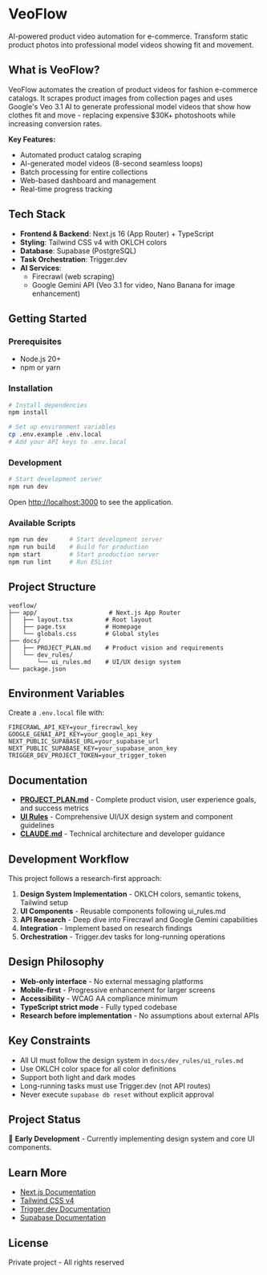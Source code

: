# VeoFlow

AI-powered product video automation for e-commerce. Transform static product photos into professional model videos showing fit and movement.

## What is VeoFlow?

VeoFlow automates the creation of product videos for fashion e-commerce catalogs. It scrapes product images from collection pages and uses Google's Veo 3.1 AI to generate professional model videos that show how clothes fit and move - replacing expensive $30K+ photoshoots while increasing conversion rates.

**Key Features:**
- Automated product catalog scraping
- AI-generated model videos (8-second seamless loops)
- Batch processing for entire collections
- Web-based dashboard and management
- Real-time progress tracking

## Tech Stack

- **Frontend & Backend**: Next.js 16 (App Router) + TypeScript
- **Styling**: Tailwind CSS v4 with OKLCH colors
- **Database**: Supabase (PostgreSQL)
- **Task Orchestration**: Trigger.dev
- **AI Services**:
  - Firecrawl (web scraping)
  - Google Gemini API (Veo 3.1 for video, Nano Banana for image enhancement)

## Getting Started

### Prerequisites

- Node.js 20+
- npm or yarn 

### Installation

```bash
# Install dependencies
npm install

# Set up environment variables
cp .env.example .env.local
# Add your API keys to .env.local
```

### Development

```bash
# Start development server
npm run dev
```

Open [http://localhost:3000](http://localhost:3000) to see the application.

### Available Scripts

```bash
npm run dev      # Start development server
npm run build    # Build for production
npm start        # Start production server
npm run lint     # Run ESLint
```

## Project Structure

```
veoflow/
├── app/                    # Next.js App Router
│   ├── layout.tsx         # Root layout
│   ├── page.tsx           # Homepage
│   └── globals.css        # Global styles
├── docs/
│   ├── PROJECT_PLAN.md    # Product vision and requirements
│   └── dev_rules/
│       └── ui_rules.md    # UI/UX design system
└── package.json
```

## Environment Variables

Create a `.env.local` file with:

```env
FIRECRAWL_API_KEY=your_firecrawl_key
GOOGLE_GENAI_API_KEY=your_google_api_key
NEXT_PUBLIC_SUPABASE_URL=your_supabase_url
NEXT_PUBLIC_SUPABASE_KEY=your_supabase_anon_key
TRIGGER_DEV_PROJECT_TOKEN=your_trigger_token
```

## Documentation

- **[PROJECT_PLAN.md](docs/PROJECT_PLAN.md)** - Complete product vision, user experience goals, and success metrics
- **[UI Rules](docs/dev_rules/ui_rules.md)** - Comprehensive UI/UX design system and component guidelines
- **[CLAUDE.md](CLAUDE.md)** - Technical architecture and developer guidance

## Development Workflow

This project follows a research-first approach:

1. **Design System Implementation** - OKLCH colors, semantic tokens, Tailwind setup
2. **UI Components** - Reusable components following ui_rules.md
3. **API Research** - Deep dive into Firecrawl and Google Gemini capabilities
4. **Integration** - Implement based on research findings
5. **Orchestration** - Trigger.dev tasks for long-running operations

## Design Philosophy

- **Web-only interface** - No external messaging platforms
- **Mobile-first** - Progressive enhancement for larger screens
- **Accessibility** - WCAG AA compliance minimum
- **TypeScript strict mode** - Fully typed codebase
- **Research before implementation** - No assumptions about external APIs

## Key Constraints

- All UI must follow the design system in `docs/dev_rules/ui_rules.md`
- Use OKLCH color space for all color definitions
- Support both light and dark modes
- Long-running tasks must use Trigger.dev (not API routes)
- Never execute `supabase db reset` without explicit approval

## Project Status

🚧 **Early Development** - Currently implementing design system and core UI components.

## Learn More

- [Next.js Documentation](https://nextjs.org/docs)
- [Tailwind CSS v4](https://tailwindcss.com/docs)
- [Trigger.dev Documentation](https://trigger.dev/docs)
- [Supabase Documentation](https://supabase.com/docs)

## License

Private project - All rights reserved
